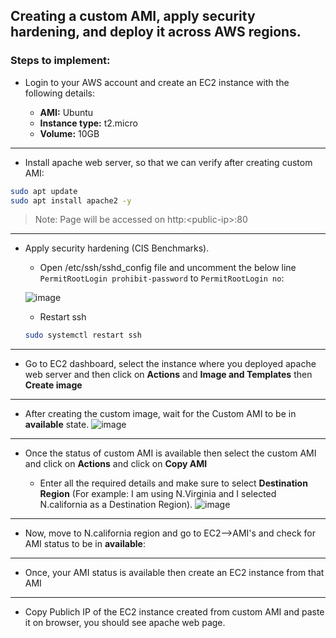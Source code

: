 ## Creating a custom AMI, apply security hardening, and deploy it across AWS regions.

### Steps to implement:

- Login to your AWS account and create an EC2 instance with the following details:
  
  - **AMI:** Ubuntu
  - **Instance type:** t2.micro
  - **Volume:** 10GB
---
- Install apache web server, so that we can verify after creating custom AMI:
```bash
sudo apt update
sudo apt install apache2 -y
```
> Note: Page will be accessed on http:\<public-ip\>:80
---
- Apply security hardening (CIS Benchmarks).
  - Open /etc/ssh/sshd_config file and uncomment the below line ```PermitRootLogin prohibit-password``` to ```PermitRootLogin no```:
    
  ![image](https://github.com/user-attachments/assets/5a6b7046-295c-440c-860d-04fcc851f196)

  - Restart ssh
  ```bash
  sudo systemctl restart ssh
  ``` 
---
- Go to EC2 dashboard, select the instance where you deployed apache web server and then click on **Actions** and **Image and Templates** then **Create image**
---
- After creating the custom image, wait for the Custom AMI to be in **available** state.
![image](https://github.com/user-attachments/assets/9b982b25-9503-4d28-9243-b7a803f414a0)
---
- Once the status of custom AMI is available then select the custom AMI and click on **Actions** and click on **Copy AMI**
  
  - Enter all the required details and make sure to select **Destination Region** (For example: I am using N.Virginia and I selected N.california as a Destination Region).
  ![image](https://github.com/user-attachments/assets/db4c88f1-af2c-4bd0-8c01-d9170bad7a04)
---
- Now, move to N.california region and go to EC2-->AMI's and check for AMI status to be in **available**:
---
- Once, your AMI status is available then create an EC2 instance from that AMI
---
- Copy Publich IP of the EC2 instance created from custom AMI and paste it on browser, you should see apache web page.

  
